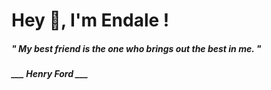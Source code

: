 <h1 title="head"> Hey 👋, I'm Endale !</h1>

**<h5><i>" My best friend is the one who brings out the best in me. "</i></h5>**

*<b>___ Henry Ford ___</b>*
